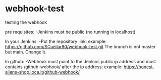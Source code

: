 # webhook-test
testing the webhook

pre requisites:
-Jenkins must be public (no running in localhost)

In your Jenkins:
-Put the repository link: 
  example:  https://github.com/SCuellar80/webhook-test.git
The branch is not master but main. Change it.

In github:
-Webhook must point to the Jenkins public ip address and must contains /github-webhook/ after the ip address: 
  example: https://honest-aliens-shop.loca.lt/github-webhook/
